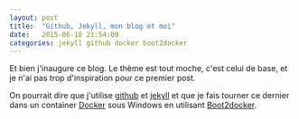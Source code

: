 ```yaml
---
layout: post
title:  "Github, Jekyll, mon blog et moi"
date:   2015-06-18 21:54:00
categories: jekyll github docker boot2docker
---
```


Et bien j'inaugure ce blog. Le thème est tout moche, c'est celui de base, et je n'ai pas trop d'inspiration pour ce premier post.

On pourrait dire que j'utilise [github](https://github.com/) et [jekyll](http://jekyllrb.com/) et que je fais tourner ce dernier dans un container [Docker](https://www.docker.com/) sous Windows en utilisant [Boot2docker](http://boot2docker.io/).

